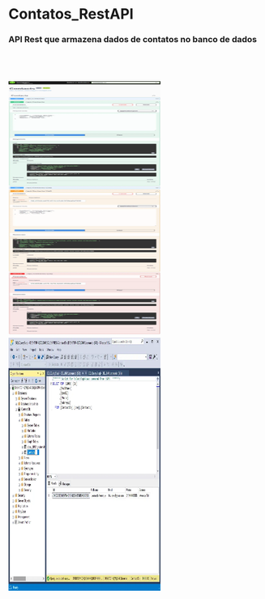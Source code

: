 # Contatos_RestAPI

<h3> API Rest que armazena dados de contatos no banco de dados </h3>

<h1 stylesalign="center" width="300px" height="500px">
  <br>
  <a href="https://app.codecov.io/login/gh">
    <a href="https://raw.githubusercontent.com/LeoHLV/Armazenamento/main/Imagens/Contacts_RestCRUD.webp">
      <img src="https://raw.githubusercontent.com/LeoHLV/Armazenamento/main/Imagens/Contacts_RestCRUD.webp" width="300px" height="500px"/>
    </a>
    <a href="https://raw.githubusercontent.com/LeoHLV/Armazenamento/main/Imagens/Contacts_RestCRUD_DB.webp">
      <img src="https://raw.githubusercontent.com/LeoHLV/Armazenamento/main/Imagens/Contacts_RestCRUD_DB.webp" width="300px" height="500px"/>
    </a>
  </a>
</h1>



